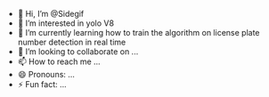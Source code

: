 - 👋 Hi, I’m @Sidegif
- 👀 I’m interested in yolo V8
- 🌱 I’m currently learning how to train the algorithm on license plate number detection in real time
- 💞️ I’m looking to collaborate on ...
- 📫 How to reach me ...
- 😄 Pronouns: ...
- ⚡ Fun fact: ...

<!---
Sidegif/Sidegif is a ✨ special ✨ repository because its `README.md` (this file) appears on your GitHub profile.
You can click the Preview link to take a look at your changes.
--->
